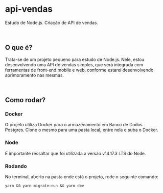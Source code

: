 # api-vendas

Estudo de Node.js. Criação de API de vendas.

<br/>

## O que é?

Trata-se de um projeto pequeno para estudo de Node.js. Nele, estou desenvolvendo uma API de vendas simples,
que será integrada com ferramentas de front-end mobile e web, conforme estarei desenvolvendo aprimoramento nas mesmas.

<br />

## Como rodar?
### Docker

O projeto utiliza Docker para o armazenamento em Banco de Dados Postgres. Clone o mesmo para uma pasta local, entre nela e suba o Docker.

### Node

É importante ressaltar que foi utilizada a versão v14.17.3 LTS do Node.

### Rodando

No terminal, aberto na pasta onde está o projeto, rode o seguinte comando:

``` Shell
yarn && yarn migrate:run && yarn dev
```
